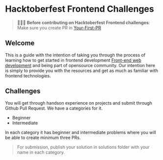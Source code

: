 # Hacktoberfest Frontend Challenges

> 🚨🚨🚨 **Before contributing on Hacktoberfest Frontend challenges**: Make sure you create PR in [
> Your-First-PR](https://github.com/Hacktoberfest-Nepal/Your-First-PR)

## Welcome

This is a guide with the intention of taking you through the process of learning how to get started in frontend development [Front-end web development](https://en.wikipedia.org/wiki/Front-end_web_development) and being part of opensource community. Our intention here is simply to provide you with the resources and get as much as familiar with frontend technologies.

## Challenges

You will get through handson experience on projects and submit through Github Pull Request. We have a categories for it.

- Beginner
- Intermediate

In each category it has beginner and intermediate problems where you will be able to create minimum three PRs.

> For submission, publish your solution in solutions folder with your name in each category.
